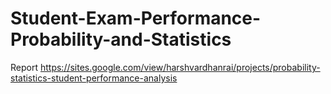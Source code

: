 # Student-Exam-Performance-Probability-and-Statistics

Report
https://sites.google.com/view/harshvardhanrai/projects/probability-statistics-student-performance-analysis
